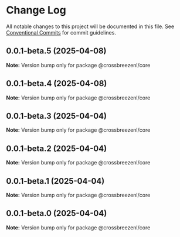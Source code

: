 # Change Log

All notable changes to this project will be documented in this file.
See [Conventional Commits](https://conventionalcommits.org) for commit guidelines.

## 0.0.1-beta.5 (2025-04-08)

**Note:** Version bump only for package @crossbreezenl/core

## 0.0.1-beta.4 (2025-04-08)

**Note:** Version bump only for package @crossbreezenl/core

## 0.0.1-beta.3 (2025-04-04)

**Note:** Version bump only for package @crossbreezenl/core

## 0.0.1-beta.2 (2025-04-04)

**Note:** Version bump only for package @crossbreezenl/core

## 0.0.1-beta.1 (2025-04-04)

**Note:** Version bump only for package @crossbreezenl/core

## 0.0.1-beta.0 (2025-04-04)

**Note:** Version bump only for package @crossbreezenl/core
